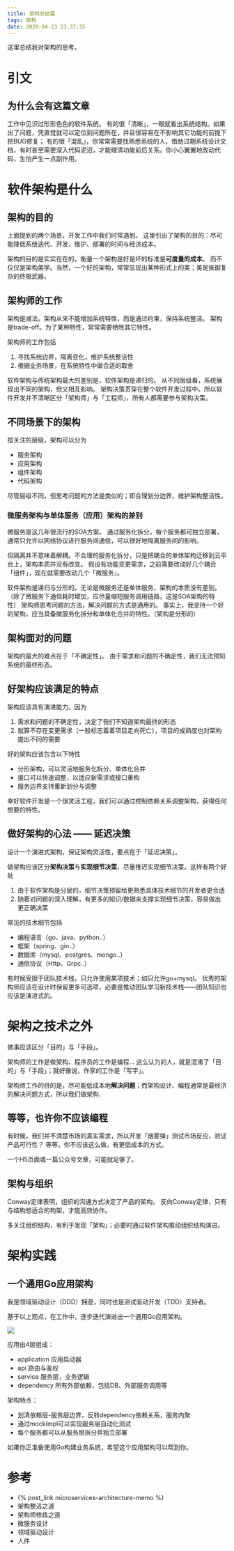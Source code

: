 ```yaml
---
title: 架构总结篇
tags: 架构
date: 2020-04-23 23:37:35
---
```



这里总结我对架构的思考。

<!-- more -->

# 引文

## 为什么会有这篇文章

工作中见识过形形色色的软件系统。
有的很「清晰」，一眼就看出系统结构。如果出了问题，凭直觉就可以定位到问题所在，并且很容易在不影响其它功能的前提下把BUG修复；
有的很「混乱」，你常常需要找熟悉系统的人，借助过期系统设计文档，有时甚至需要深入代码泥沼，才能理清功能前后关系。你小心翼翼地改动代码，生怕产生一点副作用。

# 软件架构是什么

## 架构的目的

上面提到的两个场景，开发工作中我们时常遇到。
这里引出了架构的目的：尽可能降低系统迭代、开发、维护、部署的时间与经济成本。

架构的目的是实实在在的，衡量一个架构是好是坏的标准是**可度量的成本**。
而不仅仅是架构美学。当然，一个好的架构，常常显现出某种形式上的美；美是抵御复杂的终极武器。

## 架构师的工作

架构是减法。架构从来不能增加系统特性，而是通过约束，保持系统整洁。
架构是trade-off。为了某种特性，常常需要牺牲其它特性。

架构师的工作包括
1) 寻找系统边界，隔离变化，维护系统整洁性
2) 根据业务场景，在系统特性中做合适的取舍

软件架构与传统架构最大的差别是，软件架构是递归的。
从不同层级看，系统展现出不同的架构，但又相互影响。
架构决策贯穿在整个软件开发过程中。所以软件开发并不清晰区分「架构师」与「工程师」，所有人都需要参与架构决策。


## 不同场景下的架构

按关注的层级，架构可以分为
- 服务架构
- 应用架构
- 组件架构
- 代码架构

尽管层级不同，但思考问题的方法是类似的；即合理划分边界，维护架构整洁性。

### 微服务架构与单体服务（应用）架构的差别

微服务是这几年很流行的SOA方案。
通过服务化拆分，每个服务都可独立部署，通常只允许以网络协议进行服务间通信，可以很好地隔离服务间的影响。

但隔离并不意味着解耦。不合理的服务化拆分，只是把耦合的单体架构迁移到云平台上，架构本质并没有改变。
假设有功能变更需求，之前需要改动好几个耦合「组件」，现在就需要改动几个「微服务」。

软件架构是递归与分形的。无论是微服务还是单体服务，架构的本质没有差别。（除了微服务下通信耗时增加，应尽量缩短服务调用链路，这是SOA架构的特性）
架构师思考问题的方法，解决问题的方式是通用的。
事实上，我坚持一个好的架构，应当具备微服务化拆分和单体化合并的特性。（架构是分形的）


## 架构面对的问题

架构的最大的难点在于「不确定性」。
由于需求和问题的不确定性，我们无法预知系统的最终形态。


## 好架构应该满足的特点

架构应该具有演进能力。因为
1) 需求和问题的不确定性，决定了我们不知道架构最终的形态
2) 就算不存在变更需求（一般标志着着项目走向死亡），项目的成熟度也对架构提出不同的需要

好的架构应该包含以下特性
- 分形架构，可以灵活地服务化拆分、单体化合并
- 接口可以快速调整，以适应新需求或接口重构
- 服务边界支持重新划分与调整

幸好软件开发是一个很灵活工程，我们可以通过控制依赖关系调整架构，获得任何想要的特性。


## 做好架构的心法 —— 延迟决策

设计一个演进式架构，保证架构灵活性，要点在于「延迟决策」。

做架构应该区分**架构决策**与**实现细节决策**，尽量推迟实现细节决策。这样有两个好处
1) 由于软件架构是分层的，细节决策预留给更熟悉具体技术细节的开发者更合适
2) 随着对问题的深入理解，有更多的知识/数据来支撑实现细节决策，容易做出更正确决策

常见的技术细节包括
- 编程语言（go、java、python..）
- 框架（spring、gin..）
- 数据库（mysql、postgres、mongo..）
- 通信协议（Http、Grpc..）

有时候受限于团队技术栈，只允许使用某项技术；如只允许go+mysql。
优秀的架构师应该在设计时保留更多可选项，必要是推动团队学习新技术栈——团队知识也应该是演进式的。


# 架构之技术之外

做事应该区分「目的」与「手段」。

架构师的工作是做架构、程序员的工作是编程...
这么认为的人，就是混淆了「目的」与「手段」；就好像说，作家的工作是「写字」。

架构师工作的目的是，尽可能低成本地**解决问题**；而架构设计、编程通常是最经济的解决问题方式，所以我们做架构.

## 等等，也许你不应该编程

有时候，我们并不清楚市场的真实需求，所以开发「烟雾弹」测试市场反应，验证产品可行性？
等等，你不应该这么做，有更低成本的方式。

一个H5页面或一篇公众号文章，可能就足够了。

## 架构与组织
Conway定律表明，组织的沟通方式决定了产品的架构。
反向Conway定律，只有与结构想适合的构架，才能高效协作。

多关注组织结构，有利于发现「架构」；必要时通过软件架构推动组织结构演进。


# 架构实践

## 一个通用Go应用架构

我是领域驱动设计（DDD）拥趸，同时也是测试驱动开发（TDD）支持者。

基于以上观点，在工作中，逐步迭代演进出一个通用Go应用架构。

<img src="./go-arch.svg">

应用由4层组成：
- application  应用启动器
- api  路由与鉴权
- service  服务层，业务逻辑
- dependency  所有外部依赖，包括DB、外部服务调用等

架构特点：
- 划清依赖层-服务层边界，反转dependency依赖关系，服务内聚
- 通过mockImpl可以实现服务层自动化测试
- 每个服务都可以从服务层拆分并独立部署

如果你正准备使用Go构建业务系统，希望这个应用架构可以帮到你。

<!-- # 其它 
## 简单 vs 简陋

如果你不能准确区分这组词语，你可能缺乏架构师必需的品味，不太可能是个合格的架构师。

品味比技术更重要。技术可以通过短期学习掌握，而品味是长期熏陶的结果。
做编程，需要一点点美学鉴赏力。 -->

# 参考

- {% post_link  microservices-architecture-memo %}
- 架构整洁之道
- 架构师修炼之道
- 微服务设计
- 领域驱动设计
- 人件